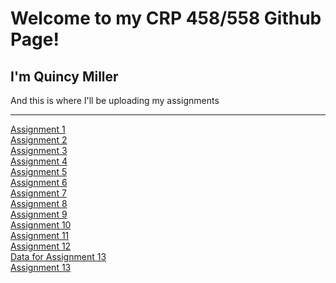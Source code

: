 # Welcome to my CRP 458/558 Github Page!
## I'm Quincy Miller
<p> And this is where I'll be uploading my assignments </p>
<hr>
<body>
  <a href="https://qmille.github.io/CRP-458/Assignment_1/index.html">Assignment 1</a>
  <br>
  <a href="https://qmille.github.io/CRP-458/Assignment 2/Q_index.html">Assignment 2</a>
  <br>
  <a href="https://qmille.github.io/CRP-458/Q3_index.html">Assignment 3</a>
  <br>
  <a href="https://qmille.github.io/CRP-458/New_index.html">Assignment 4</a>
  <br>
  <a href="https://qmille.github.io/CRP-458/Assignment_5/index_5.html">Assignment 5</a>
  <br>
  <a href="https://qmille.github.io/CRP-458/index_6.html">Assignment 6</a>
  <br>
  <a href="https://qmille.github.io/CRP-458/Assignment_7/index7.html">Assignment 7</a>
  <br>
  <a href="https://qmille.github.io/CRP-458/index8.html">Assignment 8</a>
  <br>
  <a href="https://qmille.github.io/CRP-458/index_9.html">Assignment 9</a>
  <br>
  <a href="https://qmille.github.io/CRP-458/index10.html">Assignment 10</a>
  <br>
  <a href="https://qmille.github.io/CRP-458/index_11.html">Assignment 11</a>
  <br>
  <a href="https://qmille.github.io/CRP-458/index_12.html">Assignment 12</a>
  <br>
  <a href= "https://qmille.github.io/CRP-458/Assignment_13/ok_quake_assign13.geojson">Data for Assignment 13<a/>
   <br>
    <a href= "https://qmille.github.io/CRP-458/Assignment_13/new_13index.html"> Assignment 13</a>
  </body>

